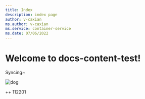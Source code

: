 ```yaml
---
title: Index
description: index page
author: v-caxian
ms.author: v-caxian
ms.service: container-service
ms.date: 07/06/2022
---
```


# Welcome to docs-content-test!

Syncing~

![dog](./images/cat.jpg)

++ 112201
